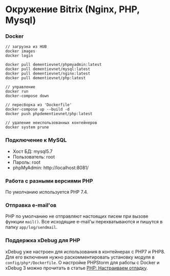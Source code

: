 # Окружение Bitrix (Nginx, PHP, Mysql)

### Docker

```console
// загрузка из HUB
docker images
docker login

docker pull dementievnet/phpmyadmin:latest
docker pull dementievnet/mysql:latest
docker pull dementievnet/nginx:latest
docker pull dementievnet/php:latest

// управление
docker run
docker-compose down

// пересборка из 'Dockerfile'
docker-compose up --build -d
docker push phpdementievnet/php:latest

// удаление неиспользованных контейнеров
docker system prune
```

### Подключение к MySQL

* Хост БД: mysql5.7
* Пользователь: root
* Пароль: root
* phpMyAdmin: http://localhost:8081/

### Работа с разными версиями PHP

По умолчанию используется PHP 7.4.

### Отправка e-mail'ов

PHP по умолчанию не отправляют настоящих писем при вызове функции ``mail()``.
Все исходящие e-mail'ы перехватываются и пишутся в папку ``app/log/sendmail``.

### Поддержка xDebug для PHP

xDebug уже настроен для использования в контейнерах с PHP7 и PHP8. Для его включения нужно раскомментировать установку модуля в ``config/php*/Dockerfile``.
О настройке PHPStorm для работы с Docker и xDebug 3 можно прочитать в статье [PHP: Настраиваем отладку](https://handynotes.ru/2020/12/phpstorm-php-8-docker-xdebug-3.html).
